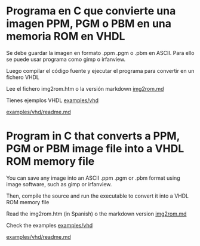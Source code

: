 # Programa en C que convierte una imagen PPM, PGM o PBM en una memoria ROM en VHDL

Se debe guardar la imagen en formato .ppm .pgm o .pbm en ASCII. Para ello se puede usar programa como gimp o irfanview.

Luego compilar el código fuente y ejecutar el programa para convertir en un fichero VHDL

Lee el fichero img2rom.htm o la versión markdown [img2rom.md](img2rom.md) 

Tienes ejemplos VHDL [examples/vhd](examples/vhd)

[examples/vhd/readme.md](examples/vhd/readme.md)

# Program in C that converts a PPM, PGM or PBM image file into a VHDL ROM memory file

You can save any image into an ASCII .ppm .pgm or .pbm format using image software, such as gimp or irfanview.

Then, compile the source and run the executable to convert it into a VHDL ROM memory file

Read the img2rom.htm (in Spanish) o the markdown version [img2rom.md](img2rom.md) 

Check the examples [examples/vhd](examples/vhd)

[examples/vhd/readme.md](examples/vhd/readme.md)
